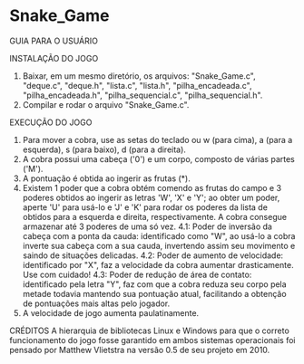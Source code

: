 # Snake_Game

GUIA PARA O USUÁRIO

INSTALAÇÃO DO JOGO
1. Baixar, em um mesmo diretório, os arquivos: "Snake_Game.c", "deque.c", "deque.h", "lista.c", "lista.h", "pilha_encadeada.c", "pilha_encadeada.h", "pilha_sequencial.c", "pilha_sequencial.h".
2. Compilar e rodar o arquivo "Snake_Game.c".

EXECUÇÃO DO JOGO
1. Para mover a cobra, use as setas do teclado ou w (para cima), a (para a esquerda), s (para baixo), d (para a direita).
2. A cobra possui uma cabeça ('0') e um corpo, composto de várias partes ('M').
3. A pontuação é obtida ao ingerir as frutas (*).
4. Existem 1 poder que a cobra obtém comendo as frutas do campo e 3 poderes obtidos ao ingerir as letras 'W', 'X' e 'Y'; ao obter um poder, aperte 'U' para usá-lo e 'J' e 'K' para rodar os poderes da lista de obtidos para a esquerda e direita, respectivamente. A cobra consegue armazenar até 3 poderes de uma só vez.
   4.1: Poder de inversão da cabeça com a ponta da cauda: identificado como "W", ao usá-lo a cobra inverte sua cabeça com a sua cauda, invertendo assim seu movimento e saindo de situações delicadas.
   4.2: Poder de aumento de velocidade: identificado por "X", faz a velocidade da cobra aumentar drasticamente. Use com cuidado!
   4.3: Poder de redução de área de contato: identificado pela letra "Y", faz com que a cobra reduza seu corpo pela metade todavia mantendo sua pontuação atual, facilitando a obtenção de pontuações mais altas pelo jogador.
5. A velocidade de jogo aumenta paulatinamente.

CRÉDITOS
A hierarquia de bibliotecas Linux e Windows para que o correto funcionamento do jogo fosse garantido em ambos sistemas operacionais foi pensado por Matthew Vlietstra na versão 0.5 de seu projeto em 2010.

